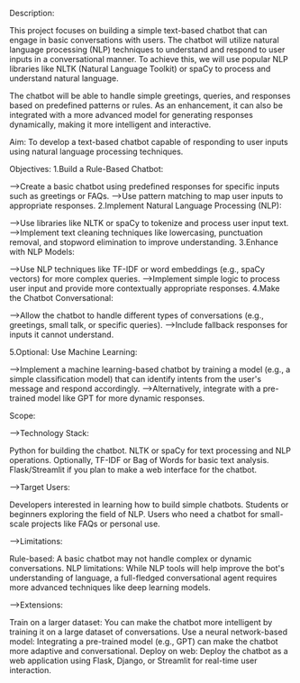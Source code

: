 Description:

This project focuses on building a simple text-based chatbot that can engage in basic conversations with users. The chatbot will utilize natural language processing (NLP) techniques to understand and respond to user inputs in a conversational manner. To achieve this, we will use popular NLP libraries like NLTK (Natural Language Toolkit) or spaCy to process and understand natural language.

The chatbot will be able to handle simple greetings, queries, and responses based on predefined patterns or rules. As an enhancement, it can also be integrated with a more advanced model for generating responses dynamically, making it more intelligent and interactive.

Aim:
To develop a text-based chatbot capable of responding to user inputs using natural language processing techniques.

Objectives:
1.Build a Rule-Based Chatbot:

-->Create a basic chatbot using predefined responses for specific inputs such as greetings or FAQs.
-->Use pattern matching to map user inputs to appropriate responses.
2.Implement Natural Language Processing (NLP):

-->Use libraries like NLTK or spaCy to tokenize and process user input text.
-->Implement text cleaning techniques like lowercasing, punctuation removal, and stopword elimination to improve understanding.
3.Enhance with NLP Models:

-->Use NLP techniques like TF-IDF or word embeddings (e.g., spaCy vectors) for more complex queries.
-->Implement simple logic to process user input and provide more contextually appropriate responses.
4.Make the Chatbot Conversational:

-->Allow the chatbot to handle different types of conversations (e.g., greetings, small talk, or specific queries).
-->Include fallback responses for inputs it cannot understand.

5.Optional: Use Machine Learning:

-->Implement a machine learning-based chatbot by training a model (e.g., a simple classification model) that can identify intents from the user's message and respond accordingly.
-->Alternatively, integrate with a pre-trained model like GPT for more dynamic responses.

Scope:

-->Technology Stack:

Python for building the chatbot.
NLTK or spaCy for text processing and NLP operations.
Optionally, TF-IDF or Bag of Words for basic text analysis.
Flask/Streamlit if you plan to make a web interface for the chatbot.

-->Target Users:

Developers interested in learning how to build simple chatbots.
Students or beginners exploring the field of NLP.
Users who need a chatbot for small-scale projects like FAQs or personal use.

-->Limitations:

Rule-based: A basic chatbot may not handle complex or dynamic conversations.
NLP limitations: While NLP tools will help improve the bot's understanding of language, a full-fledged conversational agent requires more advanced techniques like deep learning models.

-->Extensions:

Train on a larger dataset: You can make the chatbot more intelligent by training it on a large dataset of conversations.
Use a neural network-based model: Integrating a pre-trained model (e.g., GPT) can make the chatbot more adaptive and conversational.
Deploy on web: Deploy the chatbot as a web application using Flask, Django, or Streamlit for real-time user interaction.
